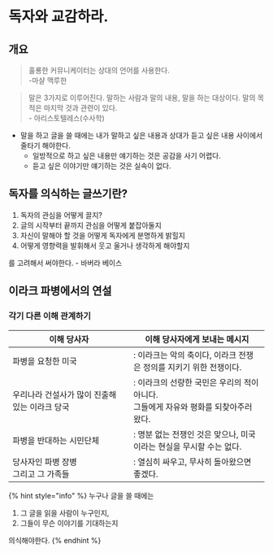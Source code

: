 # 독자와 교감하라.



## 개요&#x20;

> 훌룡한 커뮤니케이터는 상대의 언어를 사용한다. \
> \-마샬 맥루한&#x20;

> 말은 3가지로 이루어진다. 말하는 사람과 말의 내용, 말을 하는 대상이다. 말의 목적은 마지막 것과 관련이 있다. \
> \- 아리스토텔레스(수사학)



* 말을 하고 글을 쓸 때에는 내가 말하고 싶은 내용과 상대가 듣고 싶은 내용 사이에서 줄타기 해야한다.&#x20;
  * 일방적으로 하고 싶은 내용만 얘기하는 것은 공감을 사기 어렵다.&#x20;
  * 듣고 싶은 이야기만 얘기하는 것은 실속이 없다.&#x20;





## 독자를 의식하는 글쓰기란?

1. 독자의 관심을 어떻게 끌지?
2. 글의 시작부터 끝까지 관심을 어떻게 붙잡아둘지&#x20;
3. 자신이 말해야 할 것을 어떻게 독자에게 분명하게 밝힐지&#x20;
4. 어떻게 영향력을 발휘해서 웃고 울거나 생각하게 해야할지&#x20;

를 고려해서 써야한다. - 바버라 베이스&#x20;





## 이라크 파병에서의 연설&#x20;

### 각기 다른 이해 관계하기

<table><thead><tr><th width="222">이해 당사자</th><th>이해 당사자에게 보내는 메시지 </th></tr></thead><tbody><tr><td>파병을 요청한 미국 </td><td>: 이라크는 악의 축이다, 이라크 전쟁은 정의를 지키기 위한 전쟁이다. </td></tr><tr><td>우리나라 건설사가 많이 진출해 있는 이라크 당국 </td><td>: 이라크의 선량한 국민은 우리의 적이 아니다. <br>그들에게 자유와 평화를 되찾아주러 왔다. </td></tr><tr><td>파병을 반대하는 시민단체 </td><td>: 명분 없는 전쟁인 것은 맞으나, 미국이라는 현실을 무시할 수는 없다. </td></tr><tr><td>당사자인 파병 장병 <br>그리고 그 가족들 </td><td>: 열심히 싸우고, 무사히 돌아왔으면 좋겠다. </td></tr></tbody></table>

{% hint style="info" %}
누구나 글을 쓸 때에는&#x20;

1. 그 글을 읽을 사람이 누구인지,&#x20;
2. 그들이 무슨 이야기를 기대하는지&#x20;

&#x20;의식해야한다.&#x20;
{% endhint %}

















